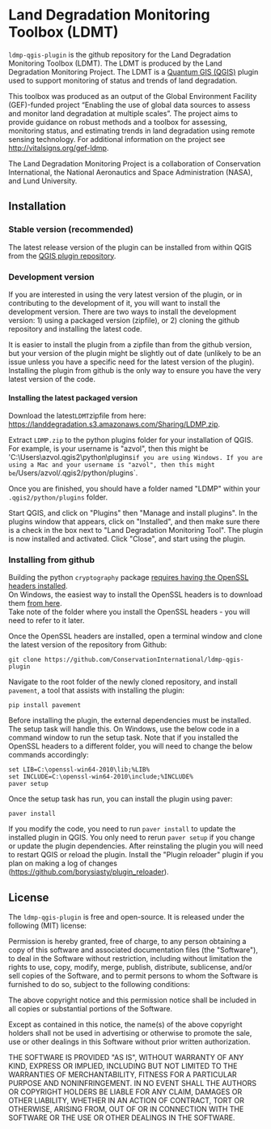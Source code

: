# Land Degradation Monitoring Toolbox (LDMT)

`ldmp-qgis-plugin` is the github repository for the Land Degradation Monitoring
Toolbox (LDMT). The LDMT is produced by the Land Degradation Monitoring
Project. The LDMT is a [Quantum GIS (QGIS)](http://www.qgis.org/) plugin used
to support monitoring of status and trends of land degradation.

This toolbox was produced as an output of the Global Environment Facility
(GEF)-funded project “Enabling the use of global data sources to assess and
monitor land degradation at multiple scales”. The project aims to provide
guidance on robust methods and a toolbox for assessing, monitoring status, and
estimating trends in land degradation using remote sensing technology. For
additional information on the project see http://vitalsigns.org/gef-ldmp.

The Land Degradation Monitoring Project is a collaboration of Conservation
International, the National Aeronautics and Space Administration (NASA), and
Lund University.

## Installation

### Stable version (recommended)
The latest release version of the plugin can be installed from within QGIS from 
the [QGIS plugin repository](http://plugins.qgis.org/plugins/teamqgis).

### Development version

If you are interested in using the very latest version of the plugin, or in 
contributing to the development of it, you will want to install the development 
version. There are two ways to install the development version: 1) using a 
packaged version (zipfile), or 2) cloning the github repository and installing 
the latest code.

It is easier to install the plugin from a zipfile than from the github version, 
but your version of the plugin might be slightly out of date (unlikely to be an 
issue unless you have a specific need for the latest version of the plugin).  
Installing the plugin from github is the only way to ensure you have the very 
latest version of the code.

#### Installing the latest packaged version
Download the latest`LDMT`zipfile from here: 
https://landdegradation.s3.amazonaws.com/Sharing/LDMP.zip.

Extract `LDMP.zip` to the python plugins folder for your installation of QGIS.  
For example, is your username is "azvol", then this might be 
'C:\Users\azvol\.qgis2\python\plugins` if you are using Windows. If you are 
using a Mac and your username is "azvol", then this might be
`/Users/azvol/.qgis2/python/plugins`.

Once you are finished, you should have a folder named "LDMP" within your 
`.qgis2/python/plugins` folder.

Start QGIS, and click on "Plugins" then "Manage and install plugins". In the 
plugins window that appears, click on "Installed", and then make sure there is 
a check in the box next to "Land Degradation Monitoring Tool". The plugin is 
now installed and activated. Click "Close", and start using the plugin.

### Installing from github
Building the python `cryptography` package [requires having the OpenSSL headers 
installed](https://cryptography.io/en/latest/installation/#building-cryptography-on-windows).  
On Windows, the easiest way to install the OpenSSL headers is to download them 
[from 
here](https://cryptography.io/en/latest/installation/#building-cryptography-on-windows).  
Take note of the folder where you install the OpenSSL headers - you will need 
to refer to it later.

Once the OpenSSL headers are installed, open a terminal window and clone the 
latest version of the repository from Github:

```
git clone https://github.com/ConservationInternational/ldmp-qgis-plugin
```

Navigate to the root folder of the newly cloned repository, and install 
`pavement`, a tool that assists with installing the plugin:

```
pip install pavement
```

Before installing the plugin, the external dependencies must be installed.  The 
setup task will handle this. On Windows, use the below code in a command window 
to run the setup task. Note that if you installed the OpenSSL headers to a 
different folder, you will need to change the below commands accordingly:

```
set LIB=C:\openssl-win64-2010\lib;%LIB%
set INCLUDE=C:\openssl-win64-2010\include;%INCLUDE%
paver setup
```

Once the setup task has run, you can install the plugin using paver:

```
paver install
```

If you modify the code, you need to run `paver install` to update the installed 
plugin in QGIS.  You only need to rerun `paver setup` if you change or update 
the plugin dependencies. After reinstaling the plugin you will need to restart 
QGIS or reload the plugin. Install the "Plugin reloader" plugin if you plan on 
making a log of changes (https://github.com/borysiasty/plugin_reloader).

## License

The `ldmp-qgis-plugin` is free and open-source. It is released under the
following (MIT) license:

Permission is hereby granted, free of charge, to any person obtaining a copy of
this software and associated documentation files (the "Software"), to deal in
the Software without restriction, including without limitation the rights to
use, copy, modify, merge, publish, distribute, sublicense, and/or sell copies
of the Software, and to permit persons to whom the Software is furnished to do
so, subject to the following conditions:

The above copyright notice and this permission notice shall be included in all
copies or substantial portions of the Software.

Except as contained in this notice, the name(s) of the above copyright holders
shall not be used in advertising or otherwise to promote the sale, use or other
dealings in this Software without prior written authorization.

THE SOFTWARE IS PROVIDED "AS IS", WITHOUT WARRANTY OF ANY KIND, EXPRESS OR
IMPLIED, INCLUDING BUT NOT LIMITED TO THE WARRANTIES OF MERCHANTABILITY,
FITNESS FOR A PARTICULAR PURPOSE AND NONINFRINGEMENT. IN NO EVENT SHALL THE
AUTHORS OR COPYRIGHT HOLDERS BE LIABLE FOR ANY CLAIM, DAMAGES OR OTHER
LIABILITY, WHETHER IN AN ACTION OF CONTRACT, TORT OR OTHERWISE, ARISING FROM,
OUT OF OR IN CONNECTION WITH THE SOFTWARE OR THE USE OR OTHER DEALINGS IN THE
SOFTWARE.
